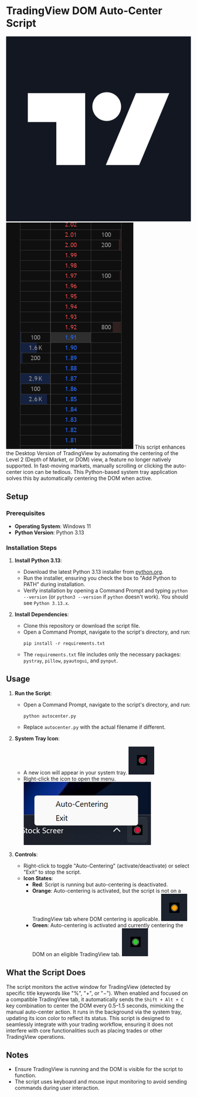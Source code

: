 # TradingView DOM Auto-Center Script

![TradingView Logo](screenshots/tw.png)
![DOM View](screenshots/dom.png)
This script enhances the Desktop Version of TradingView by automating the centering of the Level 2 (Depth of Market, or DOM) view, a feature no longer natively supported. In fast-moving markets, manually scrolling or clicking the auto-center icon can be tedious. This Python-based system tray application solves this by automatically centering the DOM when active.

## Setup

### Prerequisites
- **Operating System**: Windows 11
- **Python Version**: Python 3.13

### Installation Steps
1. **Install Python 3.13**:
   - Download the latest Python 3.13 installer from [python.org](https://www.python.org/downloads/).
   - Run the installer, ensuring you check the box to "Add Python to PATH" during installation.
   - Verify installation by opening a Command Prompt and typing `python --version` (or `python3 --version` if `python` doesn't work). You should see `Python 3.13.x`.

2. **Install Dependencies**:
   - Clone this repository or download the script file.
   - Open a Command Prompt, navigate to the script's directory, and run:
     ```
     pip install -r requirements.txt
     ```
   - The `requirements.txt` file includes only the necessary packages: `pystray`, `pillow`, `pyautogui`, and `pynput`.

## Usage

1. **Run the Script**:
   - Open a Command Prompt, navigate to the script's directory, and run:
     ```
     python autocenter.py
     ```
   - Replace `autocenter.py` with the actual filename if different.

2. **System Tray Icon**:
   - A new icon will appear in your system tray. 
   ![System Tray Icon](screenshots/screenshot1.png)
   - Right-click the icon to open the menu. 
   ![Right-Click Menu](screenshots/screenshot2.png)

3. **Controls**:
   - Right-click to toggle "Auto-Centering" (activate/deactivate) or select "Exit" to stop the script.
   - **Icon States**:
     - **Red**: Script is running but auto-centering is deactivated.
     - **Orange**: Auto-centering is activated, but the script is not on a TradingView tab where DOM centering is applicable. 
     ![Orange Icon](screenshots/screenshot3.png)
     - **Green**: Auto-centering is activated and currently centering the DOM on an eligible TradingView tab. 
     ![Green Icon](screenshots/screenshot4.png)

## What the Script Does
The script monitors the active window for TradingView (detected by specific title keywords like "%", "+", or "−"). When enabled and focused on a compatible TradingView tab, it automatically sends the `Shift + Alt + C` key combination to center the DOM every 0.5–1.5 seconds, mimicking the manual auto-center action. It runs in the background via the system tray, updating its icon color to reflect its status. This script is designed to seamlessly integrate with your trading workflow, ensuring it does not interfere with core functionalities such as placing trades or other TradingView operations.

## Notes
- Ensure TradingView is running and the DOM is visible for the script to function.
- The script uses keyboard and mouse input monitoring to avoid sending commands during user interaction.